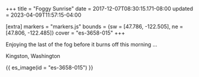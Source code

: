 +++
title = "Foggy Sunrise"
date = 2017-12-07T08:30:15.171-08:00
updated = 2023-04-09T11:57:15-04:00

[extra]
markers = "markers.js"
bounds = {sw = [47.786, -122.505], ne = [47.806, -122.485]}
cover = "es-3658-015"
+++

Enjoying the last of the fog before it burns off this morning …

<!-- more -->

Kingston, Washington

{{ es_image(id = "es-3658-015") }}
